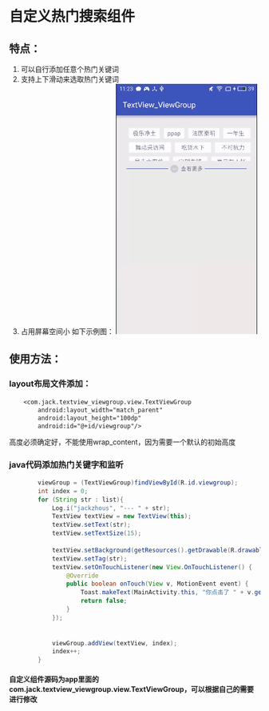 # 自定义热门搜索组件
## 特点：
1. 可以自行添加任意个热门关键词
2. 支持上下滑动来选取热门关键词
3. 占用屏幕空间小
如下示例图：
![show](show.gif)

## 使用方法：
### layout布局文件添加：
```
	<com.jack.textview_viewgroup.view.TextViewGroup
        android:layout_width="match_parent"
        android:layout_height="100dp"
        android:id="@+id/viewgroup"/>
```
高度必须确定好，不能使用wrap_content，因为需要一个默认的初始高度

### java代码添加热门关键字和监听
```java
		viewGroup = (TextViewGroup)findViewById(R.id.viewgroup);
        int index = 0;
        for (String str : list){
            Log.i("jackzhous", "--- " + str);
            TextView textView = new TextView(this);
            textView.setText(str);
            textView.setTextSize(15);

            textView.setBackground(getResources().getDrawable(R.drawable.text_view_bg));
            textView.setTag(str);
            textView.setOnTouchListener(new View.OnTouchListener() {
                @Override
                public boolean onTouch(View v, MotionEvent event) {
                    Toast.makeText(MainActivity.this, "你点击了 " + v.getTag(), Toast.LENGTH_SHORT).show();
                    return false;
                }
            });


            viewGroup.addView(textView, index);
            index++;
        }
```

#### 自定义组件源码为app里面的com.jack.textview_viewgroup.view.TextViewGroup，可以根据自己的需要进行修改